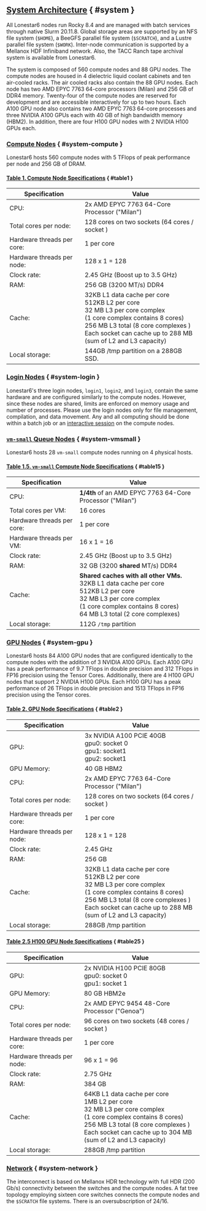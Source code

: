 ## [System Architecture](#system) { #system }

All Lonestar6 nodes run Rocky 8.4 and are managed with batch services through native Slurm 20.11.8. Global storage areas are supported by an NFS file system (`$HOME`), a BeeGFS parallel file system (`$SCRATCH`), and a Lustre parallel file system (`$WORK`). Inter-node communication is supported by a Mellanox HDF Infiniband network. Also, the TACC Ranch tape archival system is available from Lonestar6.

The system is composed of 560 compute nodes and 88 GPU nodes.  The compute nodes are housed in 4 dielectric liquid coolant cabinets and ten air-cooled racks.  The air cooled racks also contain the 88 GPU nodes.  Each node has two AMD EPYC 7763 64-core processors (Milan) and 256 GB of DDR4 memory. Twenty-four of the compute nodes are reserved for development and are accessible interactively for up to two hours. Each A100 GPU node also contains two AMD EPYC 7763 64-core processes and three NVIDIA A100 GPUs each with 40 GB of high bandwidth memory (HBM2).  In addition, there are four H100 GPU nodes with 2 NVIDIA H100 GPUs each.  


### [Compute Nodes](#system-compute) { #system-compute }

Lonestar6 hosts 560 compute nodes with 5 TFlops of peak performance per node and 256 GB of DRAM.

#### [Table 1. Compute Node Specifications](#table1) { #table1 }

Specification | Value
--- | ---
CPU:   | 2x AMD EPYC 7763 64-Core Processor ("Milan")
Total cores per node:   | 128 cores on two sockets (64 cores / socket )
Hardware threads per core:   | 1 per core 
Hardware threads per node:   | 128 x 1 = 128
Clock rate:   | 2.45 GHz (Boost up to 3.5 GHz)
RAM:   | 256 GB (3200 MT/s) DDR4
Cache:   | 32KB L1 data cache per core<br>512KB L2 per core<br>32 MB L3 per core complex<br>(1 core complex contains 8 cores)<br>256 MB L3 total (8 core complexes )<br>Each socket can cache up to 288 MB<br>(sum of L2 and L3 capacity)
Local storage:  | 144GB /tmp partition on a 288GB SSD.

### [Login Nodes](#system-login) { #system-login }

Lonestar6's three login nodes, `login1`, `login2`, and `login3`, contain the same hardware and are configured similarly to the compute nodes. However, since these nodes are shared, limits are enforced on memory usage and number of processes. Please use the login nodes only for file management, compilation, and data movement. Any and all computing should be done within a batch job or an [interactive session](../../software/idev) on the compute nodes.

### [`vm-small` Queue Nodes](#system-vmsmall) { #system-vmsmall }

Lonestar6 hosts 28 `vm-small` compute nodes running on 4 physical hosts.

#### [Table 1.5. `vm-small` Compute Node Specifications](#table15) { #table15 }

Specification | Value
--- | ---
CPU:   | <b>1/4th</b> of an AMD EPYC 7763 64-Core Processor ("Milan")
Total cores per VM:   | 16 cores
Hardware threads per core:   | 1 per core 
Hardware threads per VM:   | 16 x 1 = 16
Clock rate:   | 2.45 GHz (Boost up to 3.5 GHz)
RAM:   | 32 GB (3200 <b>shared</b> MT/s) DDR4
Cache:   | <b>Shared caches with all other VMs.</b><br>32KB L1 data cache per core<br>512KB L2 per core<br>32 MB L3 per core complex<br>(1 core complex contains 8 cores)<br>64 MB L3 total (2 core complexes)
Local storage:  | 112G <code>/tmp</code> partition


### [GPU Nodes](#system-gpu) { #system-gpu }

Lonestar6 hosts 84 A100 GPU nodes that are configured identically to the compute nodes with the addition of 3 NVIDIA A100 GPUs. Each A100 GPU has a peak performance of 9.7 TFlops in double precision and 312 TFlops in FP16 precision using the Tensor Cores. Additionally, there are 4 H100 GPU nodes that support 2 NVIDIA H100 GPUs.  Each H100 GPU has a peak performance of 26 TFlops in double precision and 1513 TFlops in FP16 precision using the Tensor cores.


#### [Table 2. GPU Node Specifications](#table2) { #table2 }


Specification | Value
--- | ---
GPU:  | 3x NVIDIA A100 PCIE 40GB<br>gpu0:   socket 0<br>gpu1:   socket1<br>gpu2:   socket1
GPU Memory:  | 40 GB HBM2
CPU:   | 2x AMD EPYC 7763 64-Core Processor ("Milan")
Total cores per node:   | 128 cores on two sockets (64 cores / socket )
Hardware threads per core:   | 1 per core 
Hardware threads per node:   | 128 x 1 = 128
Clock rate:   | 2.45 GHz
RAM:   | 256 GB
Cache:   | 32KB L1 data cache per core<br>512KB L2 per core<br>32 MB L3 per core complex<br>(1 core complex contains 8 cores)<br>256 MB L3 total (8 core complexes )<br>Each socket can cache up to 288 MB<br>(sum of L2 and L3 capacity)
Local storage:   | 288GB /tmp partition 

#### [Table 2.5 H100 GPU Node Specifications](#table25) { #table25 }

Specification | Value
--- | ---
GPU: 	| 2x NVIDIA H100 PCIE 80GB<br> gpu0:    socket 0<br> gpu1:    socket 1
GPU Memory: 	| 80 GB HBM2e
CPU:  	| 2x AMD EPYC 9454 48-Core Processor ("Genoa")
Total cores per node:  	 | 96 cores on two sockets (48 cores / socket )
Hardware threads per core:  	| 1 per core
Hardware threads per node:  	| 96 x 1 = 96
Clock rate:  	| 2.75 GHz
RAM:  	| 384 GB
Cache:  | 64KB L1 data cache per core<br> 1MB  L2 per core<br> 32 MB L3 per core complex<br> (1 core complex contains 8 cores)<br> 256 MB L3 total (8 core complexes )<br> Each socket can cache up to 304 MB<br> (sum of L2 and L3 capacity)
Local storage:  	| 288GB /tmp partition 

### [Network](#system-network) { #system-network }

The interconnect is based on Mellanox HDR technology with full HDR (200 Gb/s) connectivity between the switches and the compute nodes. A fat tree topology employing sixteen core switches connects the compute nodes and the `$SCRATCH` file systems. There is an oversubscription of 24/16.



